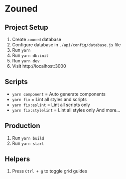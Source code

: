 # Zouned

## Project Setup
1. Create `zouned` database
1. Configure database in `./api/config/database.js` file
1. Run `yarn`
1. Run `yarn db:init`
1. Run `yarn dev`
1. Visit http://localhost:3000

## Scripts
- `yarn component` = Auto generate components
- `yarn fix` = Lint all styles and scripts
- `yarn fix:eslint` = Lint all scripts only
- `yarn fix:stylelint` = Lint all styles only
And more...

## Production
1. Run `yarn build`
1. Run `yarn start`

## Helpers
1. Press `Ctrl + g` to toggle grid guides
